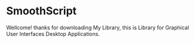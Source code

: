 # SmoothScript
Wellcome! thanks for downloading My Library, this is Library for Graphical User Interfaces Desktop Applications.
